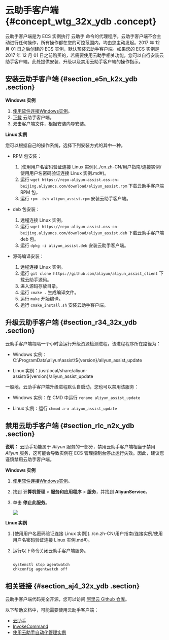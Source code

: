 # 云助手客户端 {#concept_wtg_32x_ydb .concept}

云助手客户端是为 ECS 实例执行 云助手 命令的代理程序。云助手客户端不会主动进行任何操作，所有操作都在您的可控范围内，均由您主动发起。2017 年 12 月 01 日之后创建的 ECS 实例，默认预装云助手客户端。如果您的 ECS 实例是 2017 年 12 月 01 日之前购买的，若需要使用云助手相关功能，您可以自行安装云助手客户端。此处提供安装、升级以及禁用云助手客户端的操作指示。

## 安装云助手客户端 {#section_e5n_k2x_ydb .section}

**Windows 实例**

1.  [使用软件连接Windows实例](../cn.zh-CN/用户指南/连接实例/使用软件连接Windows实例.md#)。
2.  [下载](https://repo-aliyun-assist.oss-cn-beijing.aliyuncs.com/download/aliyun_agent_setup.exe) 云助手客户端。
3.  双击客户端文件，根据安装向导安装。

**Linux 实例**

您可以根据自己的操作系统，选择下列安装方式的其中一种。

-   RPM 包安装：

    1.  [使用用户名密码验证连接 Linux 实例](../cn.zh-CN/用户指南/连接实例/使用用户名密码验证连接 Linux 实例.md#)。
    2.  运行 `wget https://repo-aliyun-assist.oss-cn-beijing.aliyuncs.com/download/aliyun_assist.rpm` 下载云助手客户端 RPM 包。
    3.  运行 `rpm -ivh aliyun_assist.rpm` 安装云助手客户端。
-   deb 包安装：

    1.  远程连接 Linux 实例。
    2.  运行 `wget https://repo-aliyun-assist.oss-cn-beijing.aliyuncs.com/download/aliyun_assist.deb` 下载云助手客户端 deb 包。
    3.  运行 `dpkg -i aliyun_assist.deb` 安装云助手客户端。
-   源码编译安装：

    1.  远程连接 Linux 实例。
    2.  运行 `git clone https://github.com/aliyun/aliyun_assist_client` 下载云助手源码。
    3.  进入源码存放目录。
    4.  运行 `cmake .` 生成编译文件。
    5.  运行 `make` 开始编译。
    6.  运行 `cmake_install.sh` 安装云助手客户端。

## 升级云助手客户端 {#section_r34_32x_ydb .section}

云助手客户端每隔一个小时会运行升级资源检测进程，该进程程序所在路径为：

-   Windows 实例：C:\\ProgramData\\aliyun\\assist\\$\{version\}/aliyun\_assist\_update

-   Linux 实例：/usr/local/share/aliyun-assist/$\{version\}/aliyun\_assist\_update


一般地，云助手客户端升级进程默认自启动，您也可以禁用该服务：

-   Windows 实例：在 CMD 中运行 `rename aliyun_assist_update`

-   Linux 实例：运行 `chmod a-x aliyun_assist_update`


## 禁用云助手客户端 {#section_rlc_n2x_ydb .section}

**说明：** 云助手功能属于 *Aliyun* 服务的一部分，禁用云助手客户端相当于禁用 *Aliyun* 服务，这可能会导致实例在 ECS 管理控制台停止运行失效。因此，建议您谨慎禁用云助手客户端。

**Windows 实例**

1.  [使用软件连接Windows实例](../cn.zh-CN/用户指南/连接实例/使用软件连接Windows实例.md#)。
2.  找到 **计算机管理** \> **服务和应用程序** \> **服务**，并找到 **AliyunService**。
3.  单击 **停止此服务**。

    ![](http://static-aliyun-doc.oss-cn-hangzhou.aliyuncs.com/assets/img/9582/5250_zh-CN.png)


**Linux 实例**

1.  [使用用户名密码验证连接 Linux 实例](../cn.zh-CN/用户指南/连接实例/使用用户名密码验证连接 Linux 实例.md#)。
2.  运行以下命令关闭云助手客户端服务。

    ```
    
    systemctl stop agentwatch
    chkconfig agentwatch off
    ```


## 相关链接 {#section_aj4_32x_ydb .section}

云助手客户端代码完全开源，您可以访问 [阿里云 Github 仓库](https://github.com/aliyun/aliyun_assist_client)。

以下帮助文档中，可能需要使用云助手客户端：

-   [云助手](cn.zh-CN/产品简介/云助手/云助手概述.md#)
-   [InvokeCommand](../cn.zh-CN/API参考/云助手/InvokeCommand.md#)
-   [使用云助手自动化管理实例](https://help.aliyun.com/document_detail/64741.html)

